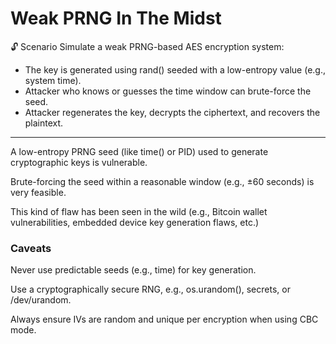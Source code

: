 # Weak PRNG In The Midst

🔓 Scenario
Simulate a weak PRNG-based AES encryption system:

- The key is generated using rand() seeded with a low-entropy value (e.g., system time).
- Attacker who knows or guesses the time window can brute-force the seed.
- Attacker regenerates the key, decrypts the ciphertext, and recovers the plaintext.

<hr>
A low-entropy PRNG seed (like time() or PID) used to generate cryptographic keys is vulnerable.

Brute-forcing the seed within a reasonable window (e.g., ±60 seconds) is very feasible.

This kind of flaw has been seen in the wild (e.g., Bitcoin wallet vulnerabilities, embedded device key generation flaws, etc.)

### Caveats
Never use predictable seeds (e.g., time) for key generation.

Use a cryptographically secure RNG, e.g., os.urandom(), secrets, or /dev/urandom.

Always ensure IVs are random and unique per encryption when using CBC mode.

